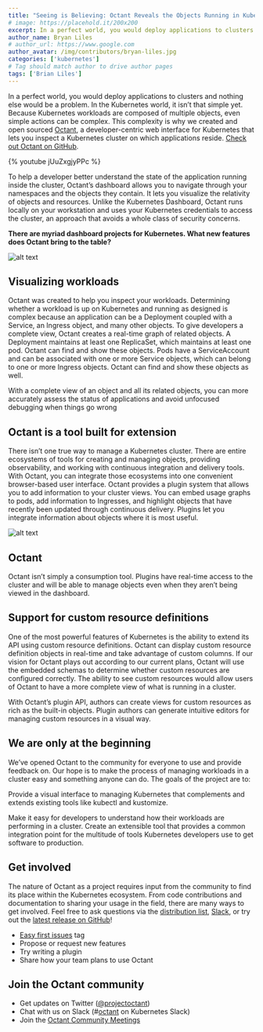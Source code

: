 ```yaml
---
title: "Seeing is Believing: Octant Reveals the Objects Running in Kubernetes Clusters"
# image: https://placehold.it/200x200
excerpt: In a perfect world, you would deploy applications to clusters and nothing else would be a problem. In the Kubernetes world, it isn’t that simple yet.
author_name: Bryan Liles
# author_url: https://www.google.com
author_avatar: /img/contributors/bryan-liles.jpg
categories: ['kubernetes']
# Tag should match author to drive author pages
tags: ['Brian Liles']
---
```

In a perfect world, you would deploy applications to clusters and nothing else would be a problem. In the Kubernetes world, it isn’t that simple yet. Because Kubernetes workloads are composed of multiple objects, even simple actions can be complex. This complexity is why we created and open sourced [Octant](https://github.com/vmware-tanzu/octant), a developer-centric web interface for Kubernetes that lets you inspect a Kubernetes cluster on which applications reside. [Check out Octant on GitHub](https://github.com/vmware-tanzu/octant).

{% youtube jUuZxgjyPPc %}

To help a developer better understand the state of the application running inside the cluster, Octant’s dashboard allows you to navigate through your namespaces and the objects they contain. It lets you visualize the relativity of objects and resources. Unlike the Kubernetes Dashboard, Octant runs locally on your workstation and uses your Kubernetes credentials to access the cluster, an approach that avoids a whole class of security concerns.

**There are myriad dashboard projects for Kubernetes. What new features does Octant bring to the table?**

![alt text](/img/posts/2019/08/12/screenshot-1.png)

## Visualizing workloads

Octant was created to help you inspect your workloads. Determining whether a workload is up on Kubernetes and running as designed is complex because an application can be a Deployment coupled with a Service, an Ingress object, and many other objects. To give developers a complete view, Octant creates a real-time graph of related objects. A Deployment maintains at least one ReplicaSet, which maintains at least one pod. Octant can find and show these objects. Pods have a ServiceAccount and can be associated with one or more Service objects, which can belong to one or more Ingress objects. Octant can find and show these objects as well.

With a complete view of an object and all its related objects, you can more accurately assess the status of applications and avoid unfocused debugging when things go wrong

## Octant is a tool built for extension

There isn’t one true way to manage a Kubernetes cluster. There are entire ecosystems of tools for creating and managing objects, providing observability, and working with continuous integration and delivery tools. With Octant, you can integrate those ecosystems into one convenient browser-based user interface. Octant provides a plugin system that allows you to add information to your cluster views. You can embed usage graphs to pods, add information to Ingresses, and highlight objects that have recently been updated through continuous delivery. Plugins let you integrate information about objects where it is most useful.

![alt text](/img/posts/2019/08/12/screenshot-2.png)

## Octant

Octant isn’t simply a consumption tool. Plugins have real-time access to the cluster and will be able to manage objects even when they aren’t being viewed in the dashboard.

## Support for custom resource definitions

One of the most powerful features of Kubernetes is the ability to extend its API using custom resource definitions. Octant can display custom resource definition objects in real-time and take advantage of custom columns. If our vision for Octant plays out according to our current plans, Octant will use the embedded schemas to determine whether custom resources are configured correctly. The ability to see custom resources would allow users of Octant to have a more complete view of what is running in a cluster.

With Octant’s plugin API, authors can create views for custom resources as rich as the built-in objects. Plugin authors can generate intuitive editors for managing custom resources in a visual way.

## We are only at the beginning

We’ve opened Octant to the community for everyone to use and provide feedback on. Our hope is to make the process of managing workloads in a cluster easy and something anyone can do. The goals of the project are to:

Provide a visual interface to managing Kubernetes that complements and extends existing tools like kubectl and kustomize.

Make it easy for developers to understand how their workloads are performing in a cluster.
Create an extensible tool that provides a common integration point for the multitude of tools Kubernetes developers use to get software to production.

## Get involved

The nature of Octant as a project requires input from the community to find its place within the Kubernetes ecosystem. From code contributions and documentation to sharing your usage in the field, there are many ways to get involved. Feel free to ask questions via the [distribution list](http://groups.google.com/forum/#!forum/project-octant), [Slack](https://kubernetes.slack.com/messages/CM37M9FCG), or try out the [latest release on GitHub](https://github.com/vmware-tanzu/octant/releases/latest)!

* [Easy first issues](https://github.com/vmware-tanzu/octant/issues?q=is%3Aopen+is%3Aissue+label%3A%22good+first+issue%22) tag
* Propose or request new features
* Try writing a plugin
* Share how your team plans to use Octant

## Join the Octant community
* Get updates on Twitter ([@projectoctant](https://twitter.com/projectoctant))
* Chat with us on Slack (#[octant](https://kubernetes.slack.com/messages/CM37M9FCG) on Kubernetes Slack)
* Join the [Octant Community Meetings](/community)
